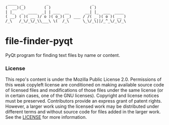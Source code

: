 ```
 ____  _          _                   _              
(  __)(_)        ( )                 ( )             
| |_   _  ____  _| | ___  __       __| |_  ___  ____ 
( __) ( )( __ )/ o )( o_)( _) ___ / /( _ )( o )( __ )
/_\   /_\/_\/_\\___\ \(  /_\      \_\/_\||/_^_\/_\/_\
```
# file-finder-pyqt
PyQt program for finding text files by name or content. 

### License 
This repo's content is under the Mozilla Public License 2.0. Permissions of this weak copyleft license are conditioned on making available source code of licensed files and modifications of those files under the same license (or in certain cases, one of the GNU licenses). Copyright and license notices must be preserved. Contributors provide an express grant of patent rights. However, a larger work using the licensed work may be distributed under different terms and without source code for files added in the larger work. See the [LICENSE](https://github.com/Keworker/file-finder-pyqt/blob/master/LICENSE) for more information.
